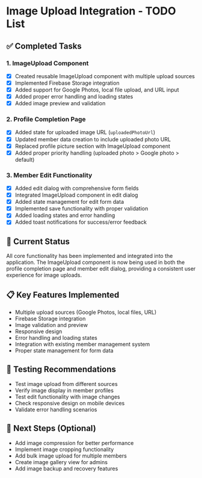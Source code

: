 # Image Upload Integration - TODO List

## ✅ Completed Tasks

### 1. ImageUpload Component

- [x] Created reusable ImageUpload component with multiple upload sources
- [x] Implemented Firebase Storage integration
- [x] Added support for Google Photos, local file upload, and URL input
- [x] Added proper error handling and loading states
- [x] Added image preview and validation

### 2. Profile Completion Page

- [x] Added state for uploaded image URL (`uploadedPhotoUrl`)
- [x] Updated member data creation to include uploaded photo URL
- [x] Replaced profile picture section with ImageUpload component
- [x] Added proper priority handling (uploaded photo > Google photo > default)

### 3. Member Edit Functionality

- [x] Added edit dialog with comprehensive form fields
- [x] Integrated ImageUpload component in edit dialog
- [x] Added state management for edit form data
- [x] Implemented save functionality with proper validation
- [x] Added loading states and error handling
- [x] Added toast notifications for success/error feedback

## 🔄 Current Status

All core functionality has been implemented and integrated into the application. The ImageUpload component is now being used in both the profile completion page and member edit dialog, providing a consistent user experience for image uploads.

## 📋 Key Features Implemented

- Multiple upload sources (Google Photos, local files, URL)
- Firebase Storage integration
- Image validation and preview
- Responsive design
- Error handling and loading states
- Integration with existing member management system
- Proper state management for form data

## 🧪 Testing Recommendations

- Test image upload from different sources
- Verify image display in member profiles
- Test edit functionality with image changes
- Check responsive design on mobile devices
- Validate error handling scenarios

## 🚀 Next Steps (Optional)

- Add image compression for better performance
- Implement image cropping functionality
- Add bulk image upload for multiple members
- Create image gallery view for admins
- Add image backup and recovery features
